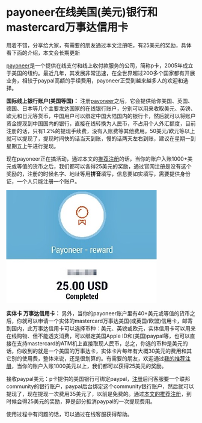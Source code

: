 # payoneer在线美国(美元)银行和mastercard万事达信用卡

用着不错，分享给大家，有需要的朋友通过本文注册吧，有25美元的奖励，具体看下面的介绍，本文会长期更新

[payoneer](https://share.payoneer.com/nav/QddYoACaq2TqdDFpCXzEU27pSfRFhu0qyMUsj0VQwYg9NDTRmr5qejSq3pZETJCogMpGAS-cO4AP1INrebZmPw2)是一个提供在线支付和线上收付款服务的公司，简称p卡，2005年成立于美国的纽约。最近几年，其发展非常迅速，在全世界超过200多个国家都有开展业务，相较于paypal高额的手续费用，payoneer正受到越来越多人的欢迎和选择。

**国际线上银行账户(美国等国)：** 注册[payoneer](https://share.payoneer.com/nav/QddYoACaq2TqdDFpCXzEU27pSfRFhu0qyMUsj0VQwYg9NDTRmr5qejSq3pZETJCogMpGAS-cO4AP1INrebZmPw2)之后，它会提供给你美国、英国、德国、日本等几个主要发达国家的在线银行账户，分别可以用来收取美元、英镑、欧元和日元等货币，中国用户可以绑定中国大陆国内的银行卡，然后就可以将账户资金提现到中国国内的银行，直接在线转换为人民币，不占用个人外汇额度，目前注册的话，只有1.2%的提现手续费，没有入账费等其他费用。50美元/欧元等以上就可以提现了，提现时间快的话当天到账，慢的话两天左右到账，建议在星期一到星期五上午进行提现。

现在payoneer正在搞活动，通过本文的[推荐注册](https://share.payoneer.com/nav/QddYoACaq2TqdDFpCXzEU27pSfRFhu0qyMUsj0VQwYg9NDTRmr5qejSq3pZETJCogMpGAS-cO4AP1INrebZmPw2)的话，当你的账户入账1000+美元或等值的货币之后，我们都可以各得25美元的奖励，通过官网注册是没有这个奖励的，注册的时候名字、地址等用**拼音**填写，信息要如实填写，需要提供身份证，一个人只能注册一个账户。

![payoneer在线美国银行账户，payoneer美元mastercard万事达信用卡](https://raw.githubusercontent.com/newcard/newcard.github.io/master/payoneer.jpg "p卡的25美元奖励")

**实体卡 万事达信用卡：** 另外，当你的payoneer账户里有40+美元或等值的货币之后，你就可以申请一个实体的mastercard万事达美国(或英国/欧盟)信用卡，邮寄到国内，此万事达信用卡可以选择币种：美元、英镑或欧元，实体信用卡可以用来在线购物、但不能透支消费，可以绑定美国Apple ID和(美国)paypal等，也可以直接在支持mastercard的ATM机上直接取现人民币，总之，你选的币种是美元的话，你收到的就是一个美国的万事达卡，实体卡片每年有大概30美元的费用和其它别的使用费，整体来说，还是很划算的。有需要的朋友，欢迎通过[我的推荐注册](https://share.payoneer.com/nav/QddYoACaq2TqdDFpCXzEU27pSfRFhu0qyMUsj0VQwYg9NDTRmr5qejSq3pZETJCogMpGAS-cO4AP1INrebZmPw2)，当你的账户入账1000美元以上，我们都可以获得25美元的奖励。

接收paypal美元：p卡提供的美国银行可绑定paypal，[注册](https://share.payoneer.com/nav/QddYoACaq2TqdDFpCXzEU27pSfRFhu0qyMUsj0VQwYg9NDTRmr5qejSq3pZETJCogMpGAS-cO4AP1INrebZmPw2)后问客服要一个联邦community的银行账户，paypal后台绑定这个community银行账户，然后就可以提现了，现在提现一次费用35美元了，以前是免费的。通过[本文的推荐注册](https://share.payoneer.com/nav/QddYoACaq2TqdDFpCXzEU27pSfRFhu0qyMUsj0VQwYg9NDTRmr5qejSq3pZETJCogMpGAS-cO4AP1INrebZmPw2)，到时候会得25美元的奖励，算是部分抵消paypal的一次提现费用。

使用过程中有问题的话，可以通过在线客服获得帮助。
